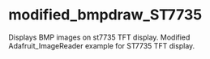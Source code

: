 # modified_bmpdraw_ST7735
Displays BMP images on st7735 TFT display.
Modified Adafruit_ImageReader example for  ST7735 TFT display.
